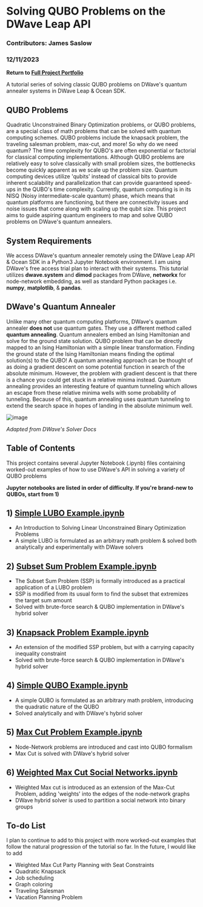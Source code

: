 # Solving QUBO Problems on the DWave Leap API

### Contributors: James Saslow
### 12/11/2023

<b> Return to [Full Project Portfolio](https://github.com/jamessaslow/portfolio) </b>

A tutorial series of solving classic QUBO problems on DWave's quantum annealer systems in DWave Leap &amp; Ocean SDK.

<h2> QUBO Problems </h2>

Quadratic Unconstrained Binary Optimization problems, or QUBO problems, are a special class of math problems that can be solved with quantum computing schemes. QUBO problems include the knapsack problem, the traveling salesman problem, max-cut, and more! So why do we need quantum? The time complexity for QUBO's are often exponential or factorial for classical computing implementations. Although QUBO problems are relatively easy to solve classically with small problem sizes, the bottlenecks become quickly apparent as we scale up the problem size. Quantum computing devices utilize 'qubits' instead of classical bits to provide inherent scalability and parallelization that can provide guaranteed speed-ups in the QUBO's time complexity. Currently, quantum computing is in its NISQ (Noisy intermediate-scale quantum) phase, which means that quantum platforms are functioning, but there are connectivity issues and noise issues that come along with scaling up the qubit size. This project aims to guide aspiring quantum engineers to map and solve QUBO problems on DWave's quantum annealers.


<h2> System Requirements </h2>

We access DWave's quantum annealer remotely using the DWave Leap API & Ocean SDK in a Python3 Jupyter Notebook environment. I am using DWave's free access trial plan to interact with their systems. 
This tutorial utilizes **dwave.system** and **dimod** packages from DWave, **networkx** for node-network embedding, as well as standard Python packages i.e. **numpy**, **matplotlib**, & **pandas**.

<h2> DWave's Quantum Annealer </h2>

Unlike many other quantum computing platforms, DWave's quantum annealer **does not** use quantum gates. They use a different method called **quantum annealing**. Quantum annealers embed an Ising Hamiltonian and solve for the ground state solution. QUBO problem that can be directly mapped to an Ising Hamiltonian with a simple linear transformation. Finding the ground state of the Ising Hamiltonian means finding the optimal solution(s) to the QUBO! A quantum annealing approach can be thought of as doing a gradient descent on some potential function in search of the absolute minimum. However, the problem with gradient descent is that there is a chance you could get stuck in a relative minima instead. Quantum annealing provides an interesting feature of quantum tunneling which allows an escape from these relative minima wells with some probability of tunneling. Because of this, quantum annealing uses quantum tunneling to extend the search space in hopes of landing in the absolute minimum well.

![image](https://github.com/jamessaslow/dwave-leap-qubos/assets/22723891/a389535f-5c80-4726-9afe-5f3bdc5f8277)

*Adapted from DWave's Solver Docs*


<h2> Table of Contents</h2>

This project contains several Jupyter Notebook (.ipynb) files containing worked-out examples of how to use DWave's API in solving a variety of QUBO problems

**Jupyter notebooks are listed in order of difficulty. If you're brand-new to QUBOs, start from 1)**

## 1) [Simple LUBO Example.ipynb](https://github.com/jamessaslow/dwave-leap-qubos/blob/main/1.%20Simple%20LUBO%20Example.ipynb)
   - An Introduction to Solving Linear Unconstrained Binary Optimization Problems
   - A simple LUBO is formulated as an arbitrary math problem & solved both analytically and experimentally with DWave solvers
## 2) [Subset Sum Problem Example.ipynb](https://github.com/jamessaslow/dwave-leap-qubos/blob/main/2.%20Subset%20Sum%20Problem%20Example.ipynb)
   - The Subset Sum Problem (SSP) is formally introduced as a practical application of a LUBO problem
   - SSP is modified from its usual form to find the subset that extremizes the target sum amount
   - Solved with brute-force search & QUBO implementation in DWave's hybrid solver
## 3) [Knapsack Problem Example.ipynb](https://github.com/jamessaslow/dwave-leap-qubos/blob/main/3.%20Knapsack%20Problem%20Example.ipynb)
   - An extension of the modified SSP problem, but with a carrying capacity inequality constraint
   - Solved with brute-force search & QUBO implementation in DWave's hybrid solver
## 4) [Simple QUBO Example.ipynb](https://github.com/jamessaslow/dwave-leap-qubos/blob/main/4.%20Simple%20QUBO%20Example.ipynb)
   - A simple QUBO is formulated as an arbitrary math problem, introducing the quadratic nature of the QUBO
   - Solved analytically and with DWave's hybrid solver
## 5) [Max Cut Problem Example.ipynb](https://github.com/jamessaslow/dwave-leap-qubos/blob/main/5.%20Max%20Cut%20Problem%20Example.ipynb)
   - Node-Network problems are introduced and cast into QUBO formalism
   - Max Cut is solved with DWave's hybrid solver
## 6) [Weighted Max Cut Social Networks.ipynb](https://github.com/jamessaslow/dwave-leap-qubos/blob/main/6.%20Weighted%20Max%20Cut%20Social%20Networks.ipynb)
   - Weighted Max cut is introduced as an extension of the Max-Cut Problem, adding 'weights' into the edges of the node-network graphs
   - DWave hybrid solver is used to partition a social network into binary groups


<h2> To-do List </h2>
I plan to continue to add to this project with more worked-out examples that follow the natural progression of the tutorial so far.
In the future, I would like to add 

   - Weighted Max Cut Party Planning with Seat Constraints
   - Quadratic Knapsack
   - Job scheduling 
   - Graph coloring
   - Traveling Salesman
   - Vacation Planning Problem
